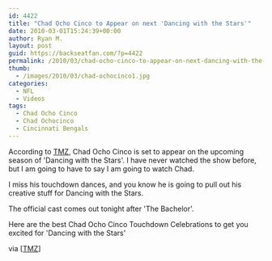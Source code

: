 ```yaml
---
id: 4422
title: "Chad Ocho Cinco to Appear on next 'Dancing with the Stars'"
date: 2010-03-01T15:24:39+00:00
author: Ryan M.
layout: post
guid: https://backseatfan.com/?p=4422
permalink: /2010/03/chad-ocho-cinco-to-appear-on-next-dancing-with-the-stars/
thumb:
  - /images/2010/03/chad-ochocinco1.jpg
categories:
  - NFL
  - Videos
tags:
  - Chad Ocho Cinco
  - Chad Ochocinco
  - Cincinnati Bengals
---
```


<div class="entry">
  <p>
    According to <a href="http://www.tmz.com/2010/03/01/dancing-scores-td-with-chad-ochocinco/">TMZ</a>, Chad Ocho Cinco is set to appear on the upcoming season of 'Dancing with the Stars'. I have never watched the show before, but I am going to have to say I am going to watch Chad.
  </p>

  <p>
    I miss his touchdown dances, and you know he is going to pull out his creative stuff for Dancing with the Stars.
  </p>

  <p>
    The official cast comes out tonight after 'The Bachelor'.
  </p>

  <p>
    Here are the best Chad Ocho Cinco Touchdown Celebrations to get you excited for 'Dancing with the Stars'
  </p>

  <p>
  </p>

  <p>
    via [<a href="http://www.tmz.com/2010/03/01/dancing-scores-td-with-chad-ochocinco/">TMZ</a>]
  </p>
</div>
